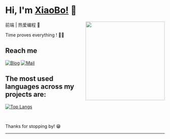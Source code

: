 <a href></a>
# Hi, I'm [XiaoBo!](https://www.aboutnb.com/) 👋
  <img align="right" width="250" src="https://cdn.cartoon-avatar.songdaochuanshu.com/ugomoji_1634665958181.gif" />


前端 | 热爱编程 🐣

Time proves everything ! 🏃‍♂️

## Reach me 
[![Blog](https://img.shields.io/badge/blog-XiaoBo-blue)](https://www.aboutnb.com/)
[![Mail](https://img.shields.io/badge/Email-aboutnanbo@163.com-red)](mailto:aboutnanbo@163.com)

## The most used languages across my projects are:

[![Top Langs](https://github-readme-stats.vercel.app/api/top-langs/?username=aboutnb)](https://github.com/anuraghazra/github-readme-stats)


<!-- [![Anurag's GitHub stats](https://github-readme-stats.vercel.app/api?username=aboutnb&show_icons=true&theme=buefy)](https://github.com/anuraghazra/github-readme-stats) -->

&nbsp;

Thanks for stopping by! 😁


----

<!-- [![Readme Card](https://github-readme-stats.vercel.app/api/pin/?username=aboutnb&repo=XiaoBo)](https://github.com/anuraghazra/github-readme-stats) -->
